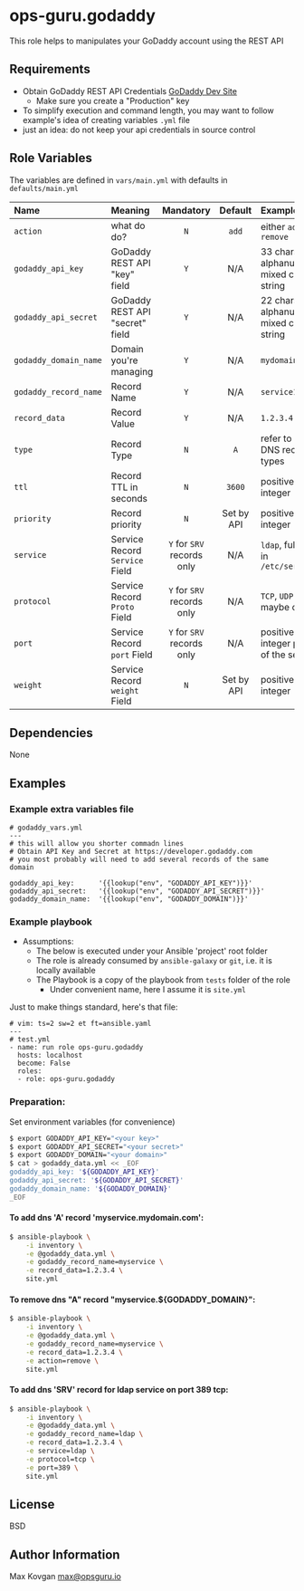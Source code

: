 # ops-guru.godaddy

This role helps to manipulates your GoDaddy account using the REST API

## Requirements

* Obtain GoDaddy REST API Credentials [GoDaddy Dev Site](https://developer.godaddy.com/keys)
    * Make sure you create a "Production" key
* To simplify execution and command length, you may want to follow example's idea of creating variables `.yml` file
* just an idea: do not keep your api credentials in source control



## Role Variables

The variables are defined in `vars/main.yml` with defaults in `defaults/main.yml`

| Name                  | Meaning                        | Mandatory                  | Default     | Example                                      |
|:--------------------- |:------------------------------ |:-------------------------: |:-----------:|:-------------------------------------------- |
| `action`              | what do do?                    | `N`                        | `add`       | either `add` or `remove`                     |
| `godaddy_api_key`     | GoDaddy REST API "key" field   | `Y`                        | N/A         | 33 chars long alphanumeric mixed case string |
| `godaddy_api_secret`  | GoDaddy REST API "secret" field| `Y`                        | N/A         | 22 chars long alphanumeric mixed case string |
| `godaddy_domain_name` | Domain you're managing         | `Y`                        | N/A         | `mydomain.com`                               |
| `godaddy_record_name` | Record Name                    | `Y`                        | N/A         | `service1`                                   |
| `record_data`         | Record Value                   | `Y`                        | N/A         | `1.2.3.4`                                    |
| `type`                | Record Type                    | `N`                        | `A`         | refer to list of DNS record types            |
| `ttl`                 | Record TTL in seconds          | `N`                        | `3600`      | positive integer                             |
| `priority`            | Record priority                | `N`                        | Set by API  | positive integer                             |
| `service`             | Service Record `Service` Field | `Y` for `SRV` records only | N/A         | `ldap`, full list in `/etc/services`         |
| `protocol`            | Service Record `Proto` Field   | `Y` for `SRV` records only | N/A         | `TCP`, `UDP` and maybe others                |
| `port`                | Service Record `port` Field    | `Y` for `SRV` records only | N/A         | positive integer port of the service         |
| `weight`              | Service Record `weight` Field  | `N`                        | Set by API  | positive integer                             |


## Dependencies

None

## Examples

### Example extra variables file


```yamlex
# godaddy_vars.yml
---
# this will allow you shorter commadn lines
# Obtain API Key and Secret at https://developer.godaddy.com
# you most probably will need to add several records of the same domain

godaddy_api_key:      '{{lookup("env", "GODADDY_API_KEY")}}'
godaddy_api_secret:   '{{lookup("env", "GODADDY_API_SECRET")}}'
godaddy_domain_name:  '{{lookup("env", "GODADDY_DOMAIN")}}'

```

### Example playbook

* Assumptions:
    * The below is executed under your Ansible 'project' root folder
    * The role is already consumed by `ansible-galaxy` or `git`, i.e. it is locally available
    * The Playbook is a copy of the playbook from `tests` folder of the role
        * Under convenient name, here I assume it is `site.yml`

Just to make things standard, here's that file:

```yamlex
# vim: ts=2 sw=2 et ft=ansible.yaml
---
# test.yml
- name: run role ops-guru.godaddy
  hosts: localhost
  become: False
  roles:
  - role: ops-guru.godaddy
```
### Preparation:

Set environment variables (for convenience)

```bash
$ export GODADDY_API_KEY="<your key>"
$ export GODADDY_API_SECRET="<your secret>"
$ export GODADDY_DOMAIN="<your domain>"
$ cat > godaddy_data.yml << _EOF
godaddy_api_key: '${GODADDY_API_KEY}'
godaddy_api_secret: '${GODADDY_API_SECRET}'
godaddy_domain_name: '${GODADDY_DOMAIN}'
_EOF
```

#### To add dns 'A' record 'myservice.mydomain.com':
```bash
$ ansible-playbook \
    -i inventory \
    -e @godaddy_data.yml \
    -e godaddy_record_name=myservice \
    -e record_data=1.2.3.4 \
    site.yml
```

#### To remove dns "A" record "myservice.${GODADDY_DOMAIN}":
```bash
$ ansible-playbook \
    -i inventory \
    -e @godaddy_data.yml \
    -e godaddy_record_name=myservice \
    -e record_data=1.2.3.4 \
    -e action=remove \
    site.yml
```
#### To add dns 'SRV' record for ldap service on port 389 tcp:
```bash
$ ansible-playbook \
    -i inventory \
    -e @godaddy_data.yml \
    -e godaddy_record_name=ldap \
    -e record_data=1.2.3.4 \
    -e service=ldap \
    -e protocol=tcp \
    -e port=389 \
    site.yml
```


License
-------

BSD

Author Information
------------------

Max Kovgan <max@opsguru.io>
